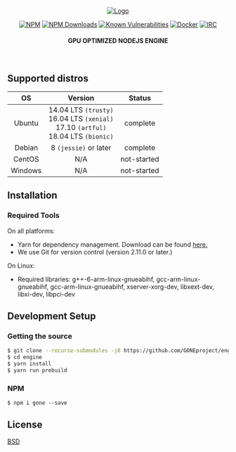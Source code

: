 <div align="center">

[![Logo](https://raw.githubusercontent.com/robin-rpr/node-gpu/master/misc/img/gone.export.png)](https://github.com/GONEproject/engine)

[![NPM][npm-image]][npm-url]
[![NPM Downloads][download-image]][download-url]
[![Known Vulnerabilities][snyc-image]][snyc-url]
[![Docker][docker-image]][docker-url]
[![IRC][IRC-image]][IRC-url]

#### GPU OPTIMIZED NODEJS ENGINE
</div>
<br />

## Supported distros
| OS            | Version       | Status |
|:-------------:|:-------------:|:-------:|
| Ubuntu        | 14.04 LTS `(trusty)` <br/> 16.04 LTS `(xenial)` <br/> 17.10 `(artful)` <br/> 18.04 LTS `(bionic)`| complete |
| Debian        | 8 `(jessie)` or later | complete |
| CentOS        | N/A | not-started |
| Windows       | N/A | not-started |

## Installation

### Required Tools
On all platforms:
- Yarn for dependency management. Download can be found [here.](https://yarnpkg.com/en/docs/install)
- We use Git for version control (version 2.11.0 or later.)

On Linux:
- Required libraries: g++-6-arm-linux-gnueabihf, gcc-arm-linux-gnueabihf, gcc-arm-linux-gnueabihf, xserver-xorg-dev, libxext-dev, libxi-dev, libpci-dev

## Development Setup

### Getting the source
```bash
$ git clone --recurse-submodules -j8 https://github.com/GONEproject/engine.git
$ cd engine
$ yarn install
$ yarn run prebuild
```

### NPM
```
$ npm i gone --save
```

## License

  [BSD](./LICENSE)


[npm-image]: https://img.shields.io/npm/v/node-gpu.svg?longCache=true&style=flat-square
[npm-url]: https://www.npmjs.com/package/gone

[IRC-image]: https://img.shields.io/badge/IRC-%23GONEproject-lightgrey.svg?label=IRC&longCache=true&style=flat-square
[IRC-url]: https://webchat.freenode.net/?channels=GONEproject

[docker-image]: https://img.shields.io/badge/docker-goneproject/gone-3ca6ee.svg?logo=docker&label=Docker&longCache=true&style=flat-square
[docker-url]: https://webchat.freenode.net/?channels=GONEproject

[download-image]: https://img.shields.io/npm/dm/gone.svg?longCache=true&style=flat-square
[download-url]: https://www.npmjs.com/package/gone

[snyc-image]: https://snyk.io/test/github/robin-rpr/node-gpu/badge.svg?longCache=true&style=flat-square
[snyc-url]: https://snyk.io/test/github/GONEproject/engine
